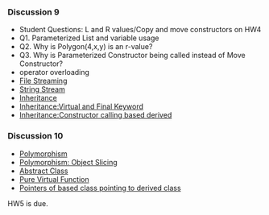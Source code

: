 ### Discussion 9
- Student Questions: L and R values/Copy and move constructors on HW4
- Q1. Parameterized List and variable usage
- Q2. Why is Polygon(4,x,y) is an r-value? 
- Q3. Why is Parameterized Constructor being called instead of Move Constructor? 
- operator overloading 
- [File Streaming](https://github.com/nikunjsanghai/Intermediate_Programming_Cplusplus/blob/main/Week1/file_streaming.md) 
- [String Stream]()
- [Inheritance](https://github.com/nikunjsanghai/Intermediate_Programming_Cplusplus/blob/main/Week4/Inheritance.md)
- [Inheritance:Virtual and Final Keyword](https://github.com/nikunjsanghai/Intermediate_Programming_Cplusplus/blob/main/Week4/Virtual_and_final_keyword.md)
- [Inheritance:Constructor calling based derived](https://github.com/nikunjsanghai/Intermediate_Programming_Cplusplus/blob/main/Week4/constructor_calling_base_derived.md)
### Discussion 10
- [Polymorphism](https://github.com/nikunjsanghai/Intermediate_Programming_Cplusplus/blob/main/Week5/Polymorphism.md)
- [Polymorphism: Object Slicing](https://github.com/nikunjsanghai/Intermediate_Programming_Cplusplus/blob/main/Week5/Object_Slicing.md)
- [Abstract Class](https://github.com/nikunjsanghai/Intermediate_Programming_Cplusplus/blob/main/Week4/abstract_class.md)
- [Pure Virtual Function](https://github.com/nikunjsanghai/Intermediate_Programming_Cplusplus/blob/main/Week4/pure_virtual_functions.md) 
- [Pointers of based class pointing to derived class](https://github.com/nikunjsanghai/Intermediate_Programming_Cplusplus/blob/main/Week5/Pointer_of_base_class_pointing_to_derived_class.md)

HW5 is due.
